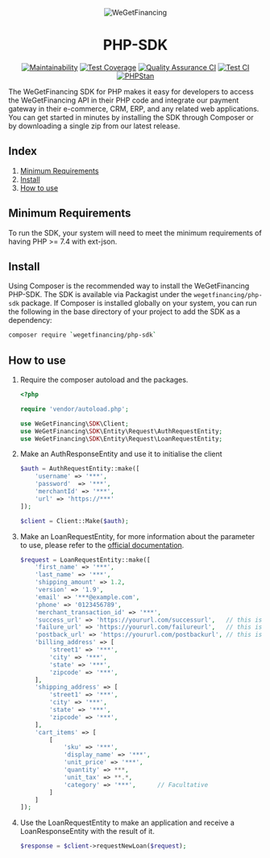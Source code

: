 <div align="center">

![WeGetFinancing](https://wegetfinancing.com/static/logo-5c2c832d18c270cfb7944df0504eb609.svg)
# PHP-SDK
[![Maintainability](https://api.codeclimate.com/v1/badges/ace0717d4ceb908017df/maintainability)](https://codeclimate.com/github/WeGetFinancing/php-sdk/maintainability)
[![Test Coverage](https://api.codeclimate.com/v1/badges/ace0717d4ceb908017df/test_coverage)](https://codeclimate.com/github/WeGetFinancing/php-sdk/test_coverage)
[![Quality Assurance CI](https://github.com/WeGetFinancing/php-sdk/actions/workflows/qa.yml/badge.svg)](https://github.com/WeGetFinancing/php-sdk/actions/workflows/qa.yml)
[![Test CI](https://github.com/WeGetFinancing/php-sdk/actions/workflows/test.yml/badge.svg)](https://github.com/WeGetFinancing/php-sdk/actions/workflows/test.yml)
[![PHPStan](https://img.shields.io/badge/PHPStan-Level%208-brightgreen.svg?style=flat&logo=php)](https://shields.io/#/)

</div>

The WeGetFinancing SDK for PHP makes it easy for developers to access the WeGetFinancing API in their PHP code and integrate our payment gateway in their e-commerce, CRM, ERP, and any related web applications.
You can get started in minutes by installing the SDK through Composer or by downloading a single zip from our latest release.

## Index

1. [Minimum Requirements](#Minimum-Requirements)
2. [Install](#Install)
3. [How to use](#How-to-use)

## Minimum Requirements

To run the SDK, your system will need to meet the minimum requirements of having PHP >= 7.4 with ext-json.

## Install

Using Composer is the recommended way to install the  WeGetFinancing PHP-SDK.
The SDK is available via Packagist under the `wegetfinancing/php-sdk` package. 
If Composer is installed globally on your system, you can run the following in the base directory of your project to add the SDK as a dependency:
```bash
composer require `wegetfinancing/php-sdk`
```

## How to use

1. Require the composer autoload and the packages.
    ```php
    <?php
    
    require 'vendor/autoload.php';
    
    use WeGetFinancing\SDK\Client;
    use WeGetFinancing\SDK\Entity\Request\AuthRequestEntity;
    use WeGetFinancing\SDK\Entity\Request\LoanRequestEntity;
    ```
2. Make an AuthResponseEntity and use it to initialise the client
    ```php
    $auth = AuthRequestEntity::make([
        'username' => '***',
        'password'  => '***',
        'merchantId' => '***',
        'url' => 'https://***'
    ]);
    
    $client = Client::Make($auth);
    ```
3. Make an LoanRequestEntity, for more information about the parameter to use, please refer to the [official documentation](https://docs.wegetfinancing.com/backend-integration.html#wegetfinancing-api).
    ```php
    $request = LoanRequestEntity::make([
        'first_name' => '***',
        'last_name' => '***',
        'shipping_amount' => 1.2,
        'version' => '1.9',
        'email' => '***@example.com',
        'phone' => '0123456789',
        'merchant_transaction_id' => '***',
        'success_url' => 'https://yoururl.com/successurl',   // this is facultative
        'failure_url' => 'https://yoururl.com/failureurl',   // this is facultative
        'postback_url' => 'https://yoururl.com/postbackurl', // this is facultative
        'billing_address' => [
            'street1' => '***',
            'city' => '***',
            'state' => '***',
            'zipcode' => '***',
        ],
        'shipping_address' => [
            'street1' => '***',
            'city' => '***',
            'state' => '***',
            'zipcode' => '***',
        ],
        'cart_items' => [
            [
                'sku' => '***',
                'display_name' => '***',
                'unit_price' => '***',
                'quantity' => ***,
                'unit_tax' => **.*,
                'category' => '***',      // Facultative
            ]
        ]
    ]);
    ```
4. Use the LoanRequestEntity to make an application and receive a LoanResponseEntity with the result of it. 
    ```php
    $response = $client->requestNewLoan($request);
    ```
